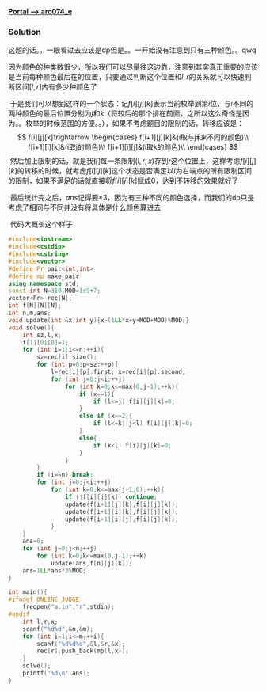 [**Portal --> arc074_e**](https://arc074.contest.atcoder.jp/tasks/arc074_c)

### Solution

​	这题的话。。一眼看过去应该是dp但是。。一开始没有注意到只有三种颜色。。qwq

​	因为颜色的种类数很少，所以我们可以尽量往这边靠，注意到其实真正重要的应该是当前每种颜色最后在的位置，只要通过判断这个位置和$l,r$的关系就可以快速判断区间$[l,r]$内有多少种颜色了

​	于是我们可以想到这样的一个状态：记$f[i][j][k]​$表示当前枚举到第$i​$位，与$i​$不同的两种颜色的最后位置分别为$j​$和$k​$（将较后的那个排在前面，之所以这么奇怪是因为。。枚举的时候范围的方便。。），如果不考虑题目的限制的话，转移应该是：
$$
f[i][j][k]\rightarrow
\begin{cases}
f[i+1][j][k]&(i取与j和k不同的颜色)\\
f[i+1][i][k]&(i取j的颜色)\\
f[i+1][i][j]&(i取k的颜色)\\
\end{cases}
$$
​	然后加上限制的话，就是我们每一条限制$(l,r,x)$存到$r$这个位置上，这样考虑$f[i][j][k]$的转移的时候，就考虑$f[i][j][k]$这个状态是否满足以$i$为右端点的所有限制区间的限制，如果不满足的话就直接将$f[i][j][k]$赋成$0$，达到不转移的效果就好了

​	最后统计完之后，$ans$记得要$*3$，因为有三种不同的颜色选择，而我们的dp只是考虑了相同与不同并没有将具体是什么颜色算进去



​	代码大概长这个样子

```C++
#include<iostream>
#include<cstdio>
#include<cstring>
#include<vector>
#define Pr pair<int,int>
#define mp make_pair
using namespace std;
const int N=310,MOD=1e9+7;
vector<Pr> rec[N];
int f[N][N][N];
int n,m,ans;
void update(int &x,int y){x=(1LL*x+y+MOD+MOD)%MOD;}
void solve(){
	int sz,l,x;
	f[1][0][0]=1;
	for (int i=1;i<=n;++i){
		sz=rec[i].size();
		for (int p=0;p<sz;++p){
			l=rec[i][p].first; x=rec[i][p].second;
			for (int j=0;j<i;++j)
				for (int k=0;k<=max(0,j-1);++k){
					if (x==1){
						if (l<=j) f[i][j][k]=0;
					}
					else if (x==2){
						if (l<=k||j<l) f[i][j][k]=0;
					}
					else{
						if (k<l) f[i][j][k]=0;
					}
				}
		}
		if (i==n) break;
		for (int j=0;j<i;++j)
			for (int k=0;k<=max(j-1,0);++k){
				if (!f[i][j][k]) continue;
				update(f[i+1][j][k],f[i][j][k]);
				update(f[i+1][i][k],f[i][j][k]);
				update(f[i+1][i][j],f[i][j][k]);
			}
	}
	ans=0;
	for (int j=0;j<n;++j)
		for (int k=0;k<=max(0,j-1);++k)
			update(ans,f[n][j][k]);
	ans=1LL*ans*3%MOD;
}

int main(){
#ifndef ONLINE_JUDGE
	freopen("a.in","r",stdin);
#endif
	int l,r,x;
	scanf("%d%d",&n,&m);
	for (int i=1;i<=m;++i){
		scanf("%d%d%d",&l,&r,&x);
		rec[r].push_back(mp(l,x));
	}
	solve();
	printf("%d\n",ans);
}
```





​	